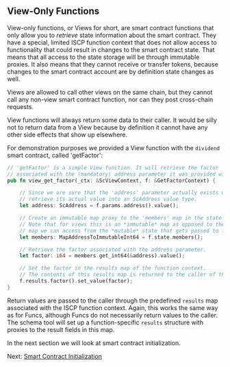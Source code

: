 ## View-Only Functions

View-only functions, or Views for short, are smart contract functions that only allow you
to *retrieve* state information about the smart contract. They have a special, limited
ISCP function context that does not allow access to functionality that could result in
changes to the smart contract state. That means that all access to the state storage will
be through immutable proxies. It also means that they cannot receive or transfer tokens,
because changes to the smart contract account are by definition state changes as well.

Views are allowed to call other views on the same chain, but they cannot call any non-view
smart contract function, nor can they post cross-chain requests.

View functions will always return some data to their caller. It would be silly not to
return data from a View because by definition it cannot have any other side effects that
show up elsewhere.

For demonstration purposes we provided a View function with the `dividend` smart contract,
called 'getFactor':

```rust
// 'getFactor' is a simple View function. It will retrieve the factor
// associated with the (mandatory) address parameter it was provided with.
pub fn view_get_factor(_ctx: &ScViewContext, f: &GetFactorContext) {

    // Since we are sure that the 'address' parameter actually exists we can
    // retrieve its actual value into an ScAddress value type.
    let address: ScAddress = f.params.address().value();

    // Create an immutable map proxy to the 'members' map in the state storage.
    // Note that for views this is an *immutable* map as opposed to the *mutable*
    // map we can access from the *mutable* state that gets passed to funcs.
    let members: MapAddressToImmutableInt64 = f.state.members();

    // Retrieve the factor associated with the address parameter.
    let factor: i64 = members.get_int64(&address).value();

    // Set the factor in the results map of the function context.
    // The contents of this results map is returned to the caller of the function.
    f.results.factor().set_value(factor);
}
```

Return values are passed to the caller through the predefined `results` map associated
with the ISCP function context. Again, this works the same way as for Funcs, although
Funcs do not necessarily return values to the caller. The schema tool will set up a
function-specific `results` structure with proxies to the result fields in this map.

In the next section we will look at smart contract initialization.

Next: [Smart Contract Initialization](init.md)

